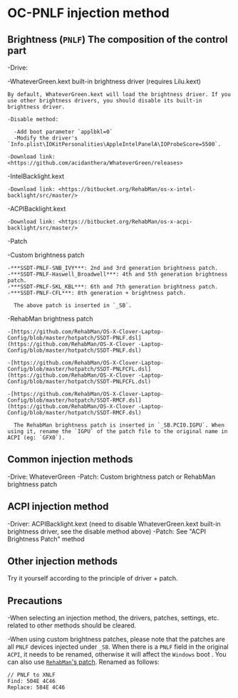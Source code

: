 # OC-PNLF injection method

## Brightness (`PNLF`) The composition of the control part

-Drive:

  -WhateverGreen.kext built-in brightness driver (requires Lilu.kext)

    By default, WhateverGreen.kext will load the brightness driver. If you use other brightness drivers, you should disable its built-in brightness driver.

    -Disable method:

      -Add boot parameter `applbkl=0`
      -Modify the driver's `Info.plist\IOKitPersonalities\AppleIntelPanelA\IOProbeScore=5500`.

    -Download link: <https://github.com/acidanthera/WhateverGreen/releases>

  -IntelBacklight.kext
  
    -Download link: <https://bitbucket.org/RehabMan/os-x-intel-backlight/src/master/>
  
  -ACPIBacklight.kext
  
    -Download link: <https://bitbucket.org/RehabMan/os-x-acpi-backlight/src/master/>
  
-Patch

  -Custom brightness patch

    -***SSDT-PNLF-SNB_IVY***: 2nd and 3rd generation brightness patch.
    -***SSDT-PNLF-Haswell_Broadwell***: 4th and 5th generation brightness patch.
    -***SSDT-PNLF-SKL_KBL***: 6th and 7th generation brightness patch.
    -***SSDT-PNLF-CFL***: 8th generation + brightness patch.

      The above patch is inserted in `_SB`.

  -RehabMan brightness patch
  
    -[https://github.com/RehabMan/OS-X-Clover-Laptop-Config/blob/master/hotpatch/SSDT-PNLF.dsl](https://github.com/RehabMan/OS-X-Clover -Laptop-Config/blob/master/hotpatch/SSDT-PNLF.dsl)
  
    -[https://github.com/RehabMan/OS-X-Clover-Laptop-Config/blob/master/hotpatch/SSDT-PNLFCFL.dsl](https://github.com/RehabMan/OS-X-Clover -Laptop-Config/blob/master/hotpatch/SSDT-PNLFCFL.dsl)
  
    -[https://github.com/RehabMan/OS-X-Clover-Laptop-Config/blob/master/hotpatch/SSDT-RMCF.dsl](https://github.com/RehabMan/OS-X-Clover -Laptop-Config/blob/master/hotpatch/SSDT-RMCF.dsl)
  
      The RehabMan brightness patch is inserted in `_SB.PCI0.IGPU`. When using it, rename the `IGPU` of the patch file to the original name in ACPI (eg: `GFX0`).

## Common injection methods

-Drive: WhateverGreen
-Patch: Custom brightness patch or RehabMan brightness patch

## ACPI injection method

-Driver: ACPIBacklight.kext (need to disable WhateverGreen.kext built-in brightness driver, see the disable method above)
-Patch: See "ACPI Brightness Patch" method

## Other injection methods

Try it yourself according to the principle of driver + patch.

## Precautions

-When selecting an injection method, the drivers, patches, settings, etc. related to other methods should be cleared.

-When using custom brightness patches, please note that the patches are all `PNLF` devices injected under `_SB`. When there is a `PNLF` field in the original `ACPI`, it needs to be renamed, otherwise it will affect the `Windows` boot . You can also use [`RehabMan`'s patch](https://github.com/RehabMan/OS-X-Clover-Laptop-Config/tree/master/hotpatch). Renamed as follows:

  ```text
  // PNLF to XNLF
  Find: 504E 4C46
  Replace: 584E 4C46
